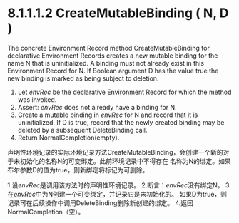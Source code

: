 # 8.1.1.1.2 CreateMutableBinding ( N, D )

The concrete Environment Record method CreateMutableBinding for declarative Environment Records creates a new mutable binding for the name N that is uninitialized. A binding must not already exist in this Environment Record for N. If Boolean argument D has the value true the new binding is marked as being subject to deletion.

1. Let *envRec* be the declarative Environment Record for which the method was invoked.
2. Assert: *envRec* does not already have a binding for N.
3. Create a mutable binding in *envRec* for N and record that it is uninitialized. If D is true, record that the newly created binding may be deleted by a subsequent DeleteBinding call.
4. Return NormalCompletion(empty).

声明性环境记录的实际环境记录方法CreateMutableBinding，会创建一个新的对于未初始化的名称N的可变绑定。此前环境记录中不得存在
名称为N的绑定。如果布尔参数D的值为true，则新绑定将标记为可删除。

1.设*envRec*是调用该方法时的声明性环境记录。
2.断言：*envRec*没有绑定N。
3.在*envRec*中为N创建一个可变绑定，并记录它是未初始化的。 如果D为true，则记录可在后续操作中调用DeleteBinding删除新创建的绑定。
4.返回NormalCompletion（空）。